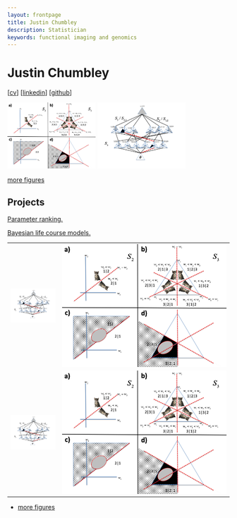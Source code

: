 ```yaml
---
layout: frontpage
title: Justin Chumbley
description: Statistician
keywords: functional imaging and genomics
---
```


# Justin Chumbley
 
[[cv](http://chumbleycode.github.io/chumbleycode.github.io/docs/cv.pdf)] [[linkedin](https://www.linkedin.com/in/chumbleycode)] [[github](https://github.com/chumbleycode/)]

[<img src="docs/finest_order1.png" alt="drawing" width="200">](docs/fcr_apa.pdf)
[<img src="docs/finest_order2.png" alt="drawing" width="200">](docs/fcr_apa.pdf)

[more figures](more_figures.md)
 
## Projects
[Parameter ranking.](credible_ranks.md)

[Bayesian life course models.](life_course.md)
 

<table class="wide">
<tr>
  <td class="left">
    <a href="docs/fcr_apa.pdf">
        <img src="docs/finest_order2.png" alt="" title=""/ width="200">
    </a>
  </td>
  <td class="right">
    <a href="docs/fcr_apa.pdf">
        <img src="docs/finest_order1.png" alt="" title=""/>
    </a>
  </td>
</tr>
<tr>
  <td class="left">
    <a href="docs/fcr_apa.pdf">
        <img src="docs/finest_order2.png" alt="" title="" width="200" />
    </a>
  </td>
  <td class="right">
    <a href="docs/fcr_apa.pdf">
        <img src="docs/finest_order1.png" alt="" title=""/>
    </a>
  </td>
</tr>
</table>

<div class="navbar">
  <div class="navbar-inner">
      <ul class="nav">
          <li><a href="morefigs.html">more figures</a></li>
      </ul>
  </div>
</div>


